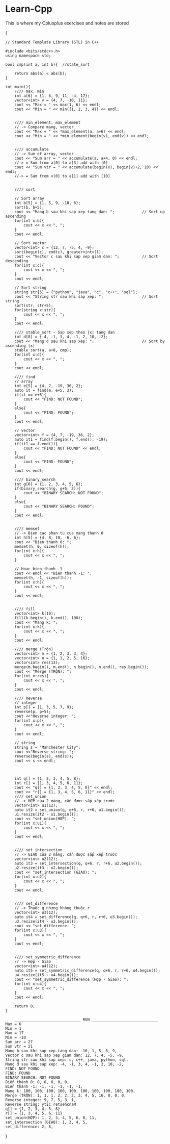# Learn-Cpp

This is where my Cplusplus exercises and notes are stored

{

	// Standard Template Library (STL) in C++ 
	
	#include <bits/stdc++.h>
	using namespace std;
	
	bool cmp(int a, int b){  //state_sort
	
	    return abs(a) < abs(b);
	}
	
	int main(){
	    //// max, min
	    int a[6] = {1, 6, 9, 11, -4, 17};
	    vector<int> v = {4, 7, -10, 11};
	    cout << "Max = " << max(1, 6) << endl;
	    cout << "Min = " << min({1, 2, 3, 4}) << endl;
	
	
	    //// min_element, max_element
	    // -> Compare mang, vector
		cout << "Max = " << *max_element(a, a+6) << endl;
	    cout << "Min = " << *min_element(begin(v), end(v)) << endl;
	    
		
	    //// accumulate
	    // -> Sum of array, vector
	    cout << "Sum arr = " << accumulate(a, a+4, 0) << endl;
	    //-> = Sum from a[0] to a[3] add with [0]
	    cout << "Sum vtr = " << accumulate(begin(v), begin(v)+2, 10) << endl;
	    //-> = Sum from v[0] to a[1] add with [10]
		
	
	    //// sort
	
	    // Sort array
	    int b[5] = {1, 5, 9, -10, 6};
	    sort(b, b+5);
	    cout << "Mang b sau khi sap xep tang dan: ";            // Sort up ascending
	    for(int x:b){
	        cout << x << ", ";
	    }
	    cout << endl;
	
	    // Sort vector
	    vector<int> c = {12, 7, -5, 4, -9};
	    sort(begin(c), end(c), greater<int>());
	    cout << "Vector c sau khi sap xep giam dan: ";          // Sort descending
	    for(int x:c){
	        cout << x << ", ";
	    }
	    cout << endl;
	
	    // Sort string
	    string str[5] = {"python", "java", "c", "c++", "sql"};
	    cout << "String str sau khi sap xep: ";                 // Sort string
	    sort(str, str+5);
	    for(string x:str){
	        cout << x << ", ";
	    }
	    cout << endl;
	
	    //// stable_sort - Sap xep theo |x| tang dan
	    int d[8] = {-4, -1, 3, 4, -1, 2, 10, -2};
	    cout << "Mang d sau khi sap xep: ";                     // Sort by ascending |x|
	    stable_sort(a, a+8, cmp);
	    for(int x:d){
	        cout << x << ", ";
	    }
	    cout << endl;
	
	    //// find
	    // array
	    int e[5] = {4, 7, -19, 36, 2};
	    auto it = find(e, e+5, 3);
	    if(it == e+5){
	        cout << "FIND: NOT FOUND";
	    }
	    else{
	        cout << "FIND: FOUND";
	    }
	    cout << endl;
	
	    // vector
	    vector<int> f = {4, 7, -19, 36, 2};
	    auto it1 = find(f.begin(), f.end(), -19);
	    if(it1 == f.end()){
	        cout << "FIND: NOT FOUND" << endl;
	    }
	    else{
	        cout << "FIND: FOUND";
	    }
	    cout << endl;
	
	    //// binary_search
	    int g[6] = {1, 2, 3, 4, 5, 6};
	    if(binary_search(g, g+5, 2)){
	        cout << "BINARY SEARCH: NOT FOUND";
	    }
	    else{
	        cout << "BINARY SEARCH: FOUND";
	    }
	    cout << endl;
	
	
	    //// memset
	    // -> Bien cac phan tu cua mang thanh 0
	    int h[5] = {4, 8, 10, -6, 6};
	    cout << "Bien thanh 0: ";
	    memset(h, 0, sizeof(h));
	    for(int x:h){
	        cout << x << ", ";
	    }
	
	    // Hoac bien thanh -1
	    cout << endl << "Bien thanh -1: ";
	    memset(h, -1, sizeof(h));
	    for(int x:h){
	        cout << x << ", ";
	    }
	    cout << endl;
	
	
	    //// fill
	    vector<int> k(10);
	    fill(k.begin(), k.end(), 100);
	    cout << "Mang k: ";
	    for(int x:k){
	        cout << x << ", ";
	    }
	    cout << endl;
	
	    //// merge (Trộn)
	    vector<int> m = {1, 2, 3, 3, 4};
	    vector<int> n = {1, 1, 2, 5, 16};
	    vector<int> res(13);
	    merge(m.begin(), m.end(), n.begin(), n.end(), res.begin());
	    cout << "Merge (TRỘN): ";
	    for(int x:res){
	        cout << x << ", ";
	    }
	    cout << endl;
	
	    //// Reverse
	    // integer
	    int p[] = {1, 3, 5, 7, 9};
	    reverse(p, p+5);
	    cout <<"Reverse integer: ";
	    for(int x:p){
	        cout << x << ", ";
	    }
	    cout << endl;
	
	    // string
	    string s = "Manchester City";
	    cout <<"Reverse string: ";
	    reverse(begin(s), end(s));
	    cout << s << endl;
	
	
	
	    int q[] = {1, 2, 3, 4, 5, 8};
	    int r[] = {1, 3, 4, 5, 6, 11};
	    cout << "q[] = {1, 2, 3, 4, 5, 8}" << endl;
	    cout << "r[] = {1, 3, 4, 5, 6, 11}" << endl;
	    //// set_union
	    // -> HỢP của 2 mảng, cần được sắp xếp trước
	    vector<int> u1(12);
	    auto it2 = set_union(q, q+6, r, r+6, u1.begin());
	    u1.resize(it2 - u1.begin());
	    cout << "set_union(HỢP): ";
	    for(int x:u1){
	        cout << x << ", ";
	    }
	    cout << endl;
	
	
	    //// set_intersection
	    // -> GIAO của 2 mảng, cần được sắp xếp trước
	    vector<int> u2(12);
	    auto it3 = set_intersection(q, q+6, r, r+6, u2.begin());
	    u2.resize(it3 - u2.begin());
	    cout << "set_intersection (GIAO): ";
	    for(int x:u2){
	        cout << x << ", ";
	    }
	    cout << endl;
	
	
	    //// set_difference
	    // -> Thuộc q nhưng không thuộc r
	    vector<int> u3(12);
	    auto it4 = set_difference(q, q+6, r, r+6, u3.begin());
	    u3.resize(it4 - u3.begin());
	    cout << "set_difference: ";
	    for(int x:u3){
	        cout << x << ", ";
	    }
	    cout << endl;
	
	
	    //// set_symmetric_difference
	    // -> Hợp - Giao
	    vector<int> u4(12);
	    auto it5 = set_symmetric_difference(q, q+6, r, r+6, u4.begin());
	    u4.resize(it5 - u4.begin());
	    cout << "set_symmetric_difference (Hợp - Giao): ";
	    for(int x:u4){
	        cout << x << ", ";
	    }
	    cout << endl;
	
	    return 0;
	}
	
		_____________________________ RUN _____________________________
	Max = 6
	Min = 1
	Max = 17
	Min = -10
	Sum arr = 27
	Sum vtr = 21
	Mang b sau khi sap xep tang dan: -10, 1, 5, 6, 9, 
	Vector c sau khi sap xep giam dan: 12, 7, 4, -5, -9, 
	String str sau khi sap xep: c, c++, java, python, sql, 
	Mang d sau khi sap xep: -4, -1, 3, 4, -1, 2, 10, -2, 
	FIND: NOT FOUND
	FIND: FOUND
	BINARY SEARCH: NOT FOUND
	Biến thành 0: 0, 0, 0, 0, 0, 
	Biến thành -1: -1, -1, -1, -1, -1, 
	Mang k: 100, 100, 100, 100, 100, 100, 100, 100, 100, 100, 
	Merge (TRỘN): 1, 1, 1, 2, 2, 3, 3, 4, 5, 16, 0, 0, 0, 
	Reverse integer: 9, 7, 5, 3, 1, 
	Reverse string: ytiC retsehcnaM
	q[] = {1, 2, 3, 4, 5, 8}
	r[] = {1, 3, 4, 5, 6, 11}
	set_union(HỢP): 1, 2, 3, 4, 5, 6, 8, 11, 
	set_intersection (GIAO): 1, 3, 4, 5, 
	set_difference: 2, 8, 
}
